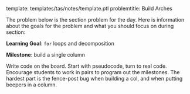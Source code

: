 template: templates/tas/notes/template.ptl
problemtitle: Build Arches

The problem below is the section problem for the day.  Here is information about the goals for the problem and what you should focus on during section:

**Learning Goal**: `for` loops and decomposition

**Milestone**: build a single column

Write code on the board. Start with pseudocode, turn to real code.  Encourage students to work in pairs to program out the milestones.  The hardest part is the fence-post bug when building a col, and when putting beepers in a column.